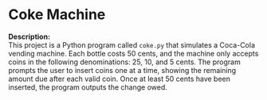 # Coke Machine

**Description:**  
This project is a Python program called `coke.py` that simulates a Coca-Cola vending machine. Each bottle costs 50 cents, and the machine only accepts coins in the following denominations: 25, 10, and 5 cents. The program prompts the user to insert coins one at a time, showing the remaining amount due after each valid coin. Once at least 50 cents have been inserted, the program outputs the change owed.
